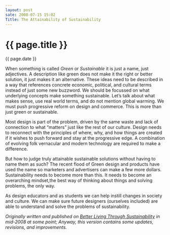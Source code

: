 ```yaml
---
layout: post
sate: 2008-07-15 15:02
Title: The Attainability of Sustainability
---
```


{{ page.title }}
================

<p class="meta">{{ page.date }}</p>

When something is called _Green_ or _Sustainable_ it is just a name, just adjectives. A description like green does not make it the right or better solution, it just makes it an alternative. These ideas need to be described in a way that references concrete economic, political, and cultural terms instead of just some new buzzword. We should be focussed on what underlying concepts make something sustainable. Let’s talk about what makes sense, use real world terms, and do not mention global warming. We must push progressive reform on design and commerce. This is more than just green or sustainable.

Most design is part of the problem, driven by the same waste and lack of connection to what “matters” just like the rest of our culture. Design needs to reconnect with the principles of where, why, and how things are created if it wishes to push forward and stay at the progressive edge. A combination of evolving folk vernacular and modern technology are required to make a difference.

But how to judge truly attainable sustainable solutions without having to name them as such? The recent flood of Green design and products have used the name so marketers and advertisers can make a few more dollars. Sustainability needs to become more than this. It needs to become an overarching mindset,the best way of thinking about things and solving problems, the only way.

As design educators and as students we can help instill changes in society and culture. We can make sure future designers (ourselves included) are able to understand and solve the problems of sustainability.

_Originally written and published on [Better Living Through Sustainability](http://http://betterlivingthroughsustainability.com/node/7) in mid-2008 at some point; Anyway, this version contains some updates, revisions, and improvements._